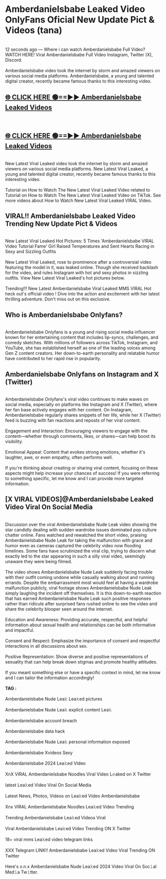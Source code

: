 # Amberdanielsbabe Leaked Video OnlyFans Oficial New Update Pict & Videos (tana)
<br>
12 seconds ago — Where i can watch Amberdanielsbabe Full Video? WATCH HERE! Viral Amberdanielsbabe Full Video Instagram, Twitter (X), Discord.
<br><br>
Amberdanielsbabe video took the internet by storm and amazed viewers on various social media platforms. Amberdanielsbabe, a young and talented digital creator, recently became famous thanks to this interesting video.
<br>
<h2><a href="https://play.trustnlinepharmacy.us?title=Amberdanielsbabe">🌐 CLICK HERE 🟢==►► Amberdanielsbabe Leaked Videos</a></h2>
<br>
<h2><a href="https://play.trustnlinepharmacy.us?title=Amberdanielsbabe">🌐 CLICK HERE 🟢==►► Amberdanielsbabe Leaked Videos</a></h2>
<br>
New Latest Viral Leaked video took the internet by storm and amazed viewers on various social media platforms. New Latest Viral Leaked, a young and talented digital creator, recently became famous thanks to this interesting video.
<br><br>
Tutorial on How to Watch The New Latest Viral Leaked Video related to Tutorial on How to Watch The New Latest Viral Leaked Video on TikTok. See more videos about How to Watch New Latest Viral Leaked VIRAL Video.
<br>
<h2>VIRAL!! Amberdanielsbabe Leaked Video Trending New Update Pict & Videos</h2>
<br>
New Latest Viral Leaked Hot Pictures: 5 Times 'Amberdanielsbabe VIRAL Video Tutorial Fame' Girl Raised Temperatures and Sent Hearts Racing in Sexy and Sizzling Outfits
<br><br>
New Latest Viral Leaked, rose to prominence after a controversial video featuring the model in it, was leaked online. Though she received backlash for the video, and rules Instagram with hot and sexy photos in sizzling outfits. View New Latest Viral Leaked's hot pictures below.
<br><br>
Trending!!! New Latest Amberdanielsbabe Viral Leaked MMS VIRAL Hot heck out's official video ! Dive into the action and excitement with her latest thrilling adventure. Don't miss out on this exclusive.
<br>
<h2>Who is Amberdanielsbabe Onlyfans?</h2>
<br>
Amberdanielsbabe Onlyfans is a young and rising social media influencer known for her entertaining content that includes lip-syncs, challenges, and comedy sketches. With millions of followers across TikTok, Instagram, and YouTube, she has established herself as one of the leading voices among Gen Z content creators. Her down-to-earth personality and relatable humor have contributed to her rapid rise in popularity.
<br>
<h2>Amberdanielsbabe Onlyfans on Instagram and X (Twitter)</h2>
<br>
Amberdanielsbabe Onlyfans's viral video continues to make waves on social media, especially on platforms like Instagram and X (Twitter), where her fan base actively engages with her content. On Instagram, Amberdanielsbabe regularly shares snippets of her life, while her X (Twitter) feed is buzzing with fan reactions and reposts of her viral content.
<br><br>
Engagement and Interaction: Encouraging viewers to engage with the content—whether through comments, likes, or shares—can help boost its visibility.
<br><br>
Emotional Appeal: Content that evokes strong emotions, whether it's laughter, awe, or even empathy, often performs well.
<br><br>
If you're thinking about creating or sharing viral content, focusing on these aspects might help increase your chances of success! If you were referring to something specific, let me know and I can provide more targeted information.
<br>
<h2>[X VIRAL VIDEOS]@Amberdanielsbabe Leaked Video Viral On Social Media</h2>
<br>
Discussion over the viral Amberdanielsbabe Nude Leak video showing the star candidly dealing with sudden wardrobe issues dominated pop culture chatter online. Fans watched and rewatched the short video, praising Amberdanielsbabe Nude Leak for taking the malfunction with grace and humor even as cameras captured the celebrity video now flooding timelines. Some fans have scrutinized the viral clip, trying to discern what exactly led to the star appearing in such a silly viral video, seemingly unaware they were being filmed.
<br><br>
The video shows Amberdanielsbabe Nude Leak suddenly facing trouble with their outfit coming undone while casually walking about and running errands. Despite the embarrassment most would feel at having a wardrobe malfunction publicly, viral footage shows Amberdanielsbabe Nude Leak simply laughing the incident off themselves. It is this down-to-earth reaction that has earned Amberdanielsbabe Nude Leak such positive responses rather than ridicule after surprised fans rushed online to see the video and share the celebrity blooper seen around the internet.
<br><br>
Education and Awareness: Providing accurate, respectful, and helpful information about sexual health and relationships can be both informative and impactful.
<br><br>
Consent and Respect: Emphasize the importance of consent and respectful interactions in all discussions about sex.
<br><br>
Positive Representation: Show diverse and positive representations of sexuality that can help break down stigmas and promote healthy attitudes.
<br><br>
If you meant something else or have a specific context in mind, let me know and I can tailor the information accordingly!
<br><br>
<strong>TAG :</strong>
<br><br>
Amberdanielsbabe Nude Lea𝚔 Lea𝚔ed pictures
<br><br>
Amberdanielsbabe Nude Lea𝚔 explicit content Lea𝚔
<br><br>
Amberdanielsbabe account breach
<br><br>
Amberdanielsbabe data hack
<br><br>
Amberdanielsbabe Nude Lea𝚔 personal information exposed
<br><br>
Amberdanielsbabe Xvideos Sexy
<br><br>
Amberdanielsbabe 2024 Lea𝚔ed Video
<br><br>
XnX VIRAL Amberdanielsbabe Noodles Viral Video L𝚎aked on X Twitter
<br><br>
latest Lea𝚔ed Video Viral On Social Media
<br><br>
Latest News, Photos, Videos on Lea𝚔ed Video Amberdanielsbabe
<br><br>
Xnx VIRAL Amberdanielsbabe Noodles Lea𝚔ed Video Trending
<br><br>
Trending Amberdanielsbabe Lea𝚔ed Videos Viral
<br><br>
Viral Amberdanielsbabe Lea𝚔ed Video Trending ON X Twitter
<br><br>
18+ viral mms Lea𝚔ed video telegram links
<br><br>
XXX Telegram LINK!! Amberdanielsbabe Lea𝚔ed Video Viral Trending ON Twitter
<br><br>
Here's x.n.x Amberdanielsbabe Nude Lea𝚔ed 2024 Video Viral On Soc𝚒al Med𝚒a Tw𝚒tter.